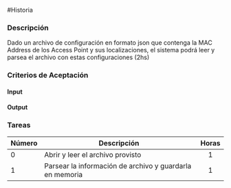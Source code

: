 #Historia

### Descripción

Dado un archivo de configuración en formato json que contenga la MAC Address de los Access Point y sus localizaciones, el sistema podrá leer y parsea el archivo con estas configuraciones (2hs)

### Criterios de Aceptación

#### Input

#### Output

### Tareas

| Número | Descripción | Horas | 
| ------ | ------ | :------: |
| 0 | Abrir y leer el archivo provisto | 1 | 
| 1 | Parsear la información de archivo y guardarla en memoria | 1 | 


